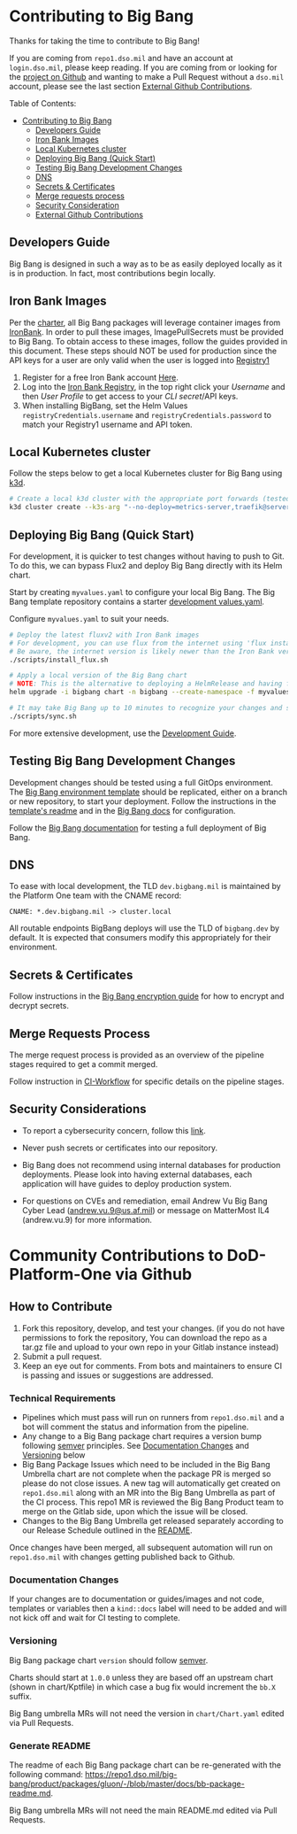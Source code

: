 # Contributing to Big Bang

Thanks for taking the time to contribute to Big Bang!

If you are coming from `repo1.dso.mil` and have an account at `login.dso.mil`, please keep reading. If you are coming from or looking for the [project on Github](https://github.com/DoD-Platform-One) and wanting to make a Pull Request without a `dso.mil` account, please see the last section [External Github Contributions](#community-contributions-to-dod-platform-one-via-github).

Table of Contents:

- [Contributing to Big Bang](#contributing-to-big-bang)
  - [Developers Guide](#developers-guide)
  - [Iron Bank Images](#iron-bank-images)
  - [Local Kubernetes cluster](#local-kubernetes-cluster)
  - [Deploying Big Bang (Quick Start)](#deploying-big-bang-quick-start)
  - [Testing Big Bang Development Changes](#testing-big-bang-development-changes)
  - [DNS](#dns)
  - [Secrets & Certificates](#secrets--certificates)
  - [Merge requests process](#merge-requests-process)
  - [Security Consideration](#security-considerations)
  - [External Github Contributions](#community-contributions-to-dod-platform-one-via-github)

## Developers Guide

Big Bang is designed in such a way as to be as easily deployed locally as it is in production. In fact, most contributions begin locally.

## Iron Bank Images

Per the [charter](https://repo1.dso.mil/big-bang/charter), all Big Bang packages will leverage container images from [IronBank](https://ironbank.dso.mil/).  In order to pull these images, ImagePullSecrets must be provided to Big Bang. To obtain access to these images, follow the guides provided in this document. These steps should NOT be used for production since the API keys for a user are only valid when the user is logged into [Registry1](https://registry1.dso.mil)

1) Register for a free Iron Bank account [Here](https://sso-info.il2.dso.mil/new_account.html).
1) Log into the [Iron Bank Registry](https://registry1.dso.mil), in the top right click your *Username* and then *User Profile* to get access to your *CLI secret*/API keys.
1) When installing BigBang, set the Helm Values `registryCredentials.username` and `registryCredentials.password` to match your Registry1 username and API token.

## Local Kubernetes cluster

Follow the steps below to get a local Kubernetes cluster for Big Bang  using [k3d](https://k3d.io/).

```bash
# Create a local k3d cluster with the appropriate port forwards (tested on version 5.4.1).
k3d cluster create --k3s-arg "--no-deploy=metrics-server,traefik@server:*" -p 80:80@loadbalancer -p 443:443@loadbalancer
```

## Deploying Big Bang (Quick Start)

For development, it is quicker to test changes without having to push to Git. To do this, we can bypass Flux2 and deploy Big Bang directly with its Helm chart.

Start by creating `myvalues.yaml` to configure your local Big Bang. The Big Bang template repository contains a starter [development values.yaml](https://repo1.dso.mil/big-bang/customers/template/-/blob/main/package-strategy/configmap.yaml).

Configure `myvalues.yaml` to suit your needs.

```bash
# Deploy the latest fluxv2 with Iron Bank images
# For development, you can use flux from the internet using 'flux install`
# Be aware, the internet version is likely newer than the Iron Bank version
./scripts/install_flux.sh

# Apply a local version of the Big Bang chart
# NOTE: This is the alternative to deploying a HelmRelease and having flux manage it, we use a local copy to avoid having to commit every change
helm upgrade -i bigbang chart -n bigbang --create-namespace -f myvalues.yaml

# It may take Big Bang up to 10 minutes to recognize your changes and start to deploy them.  This is based on the flux `interval` value set for polling.  You can force Big Bang to immediately check for changes by running the ./scripts/sync.sh script.
./scripts/sync.sh
```

For more extensive development, use the [Development Guide](./docs/community/development/).

## Testing Big Bang Development Changes

Development changes should be tested using a full GitOps environment. The [Big Bang environment template](https://repo1.dso.mil/big-bang/customers/template/) should be replicated, either on a branch or new repository, to start your deployment. Follow the instructions in the [template's readme](https://repo1.dso.mil/big-bang/customers/template/-/tree/main/README.md) and in the [Big Bang docs](./docs) for configuration.

Follow the [Big Bang documentation](./docs) for testing a full deployment of Big Bang.

## DNS

To ease with local development, the TLD `dev.bigbang.mil` is maintained by the Platform One team with the CNAME record:

`CNAME: *.dev.bigbang.mil -> cluster.local`

All routable endpoints BigBang deploys will use the TLD of `bigbang.dev` by default. It is expected that consumers modify this appropriately for their environment.

## Secrets & Certificates

Follow instructions in the [Big Bang encryption guide](./docs/concepts/encryption.md) for how to encrypt and decrypt secrets.

## Merge Requests Process

The merge request process is provided as an overview of the pipeline stages required to get a commit merged.

Follow instruction in [CI-Workflow](./docs/community/development/ci-workflow.md) for specific details on the pipeline stages.

## Security Considerations

- To report a cybersecurity concern, follow this [link](https://jira.il2.dso.mil/servicedesk/customer/portal/81).
- Never push secrets or certificates into our repository.

- Big Bang does not recommend using internal databases for production deployments. Please look into having external databases, each application will have guides to deploy production system.

- For questions on CVEs and remediation, email Andrew Vu Big Bang Cyber Lead (andrew.vu.9@us.af.mil) or message on MatterMost IL4 (andrew.vu.9) for more information.

# Community Contributions to DoD-Platform-One via Github

## How to Contribute

1. Fork this repository, develop, and test your changes. (if you do not have permissions to fork the repository, You can download the repo as a tar.gz file and upload to your own repo in your Gitlab instance instead)
1. Submit a pull request.
1. Keep an eye out for comments. From bots and maintainers to ensure CI is passing and issues or suggestions are addressed.

### Technical Requirements

* Pipelines which must pass will run on runners from `repo1.dso.mil` and a bot will comment the status and information from the pipeline.
* Any change to a Big Bang package chart requires a version bump following [semver](https://semver.org/) principles. See [Documentation Changes](#documentation-changes) and [Versioning](#versioning) below
* Big Bang Package Issues which need to be included in the Big Bang Umbrella chart are not complete when the package PR is merged so please do not close issues. A new tag will automatically get created on `repo1.dso.mil` along with an MR into the Big Bang Umbrella as part of the CI process. This repo1 MR is reviewed the Big Bang Product team to merge on the Gitlab side, upon which the issue will be closed.
* Changes to the Big Bang Umbrella get released separately according to our Release Schedule outlined in the [README](./README.md#release-schedule).

Once changes have been merged, all subsequent automation will run on `repo1.dso.mil` with changes getting published back to Github.

### Documentation Changes

If your changes are to documentation or guides/images and not code, templates or variables then a `kind::docs` label will need to be added and will not kick off and wait for CI testing to complete.

### Versioning

Big Bang package chart `version` should follow [semver](https://semver.org/).

Charts should start at `1.0.0` unless they are based off an upstream chart (shown in chart/Kptfile) in which case a bug fix would increment the `bb.X` suffix.

Big Bang umbrella MRs will not need the version in `chart/Chart.yaml` edited via Pull Requests.

### Generate README

The readme of each Big Bang package chart can be re-generated with the following command: <https://repo1.dso.mil/big-bang/product/packages/gluon/-/blob/master/docs/bb-package-readme.md>.

Big Bang umbrella MRs will not need the main README.md edited via Pull Requests.
